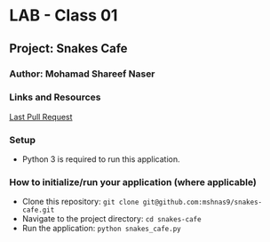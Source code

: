 # LAB - Class 01

## Project: Snakes Cafe

### Author: Mohamad Shareef Naser

### Links and Resources
[Last Pull Request](https://github.com/mshnas9/snakes-cafe/pull/1)

### Setup
- Python 3 is required to run this application.
### How to initialize/run your application (where applicable)

- Clone this repository: `git clone git@github.com:mshnas9/snakes-cafe.git`
- Navigate to the project directory: `cd snakes-cafe`
- Run the application: `python snakes_cafe.py`

